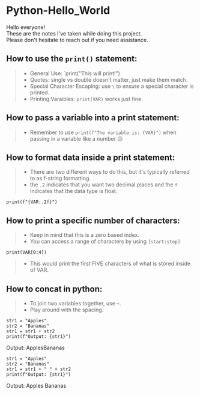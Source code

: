# Python-Hello_World
Hello everyone! <br>
These are the notes I've taken while doing this project.  
Please don't hesitate to reach out if you need assistance.

## How to use the `print()` statement:

>- General Use: `print("This will print!")
>- Quotes: single vs double doesn't matter, just make them match.
>- Special Character Escaping: use `\` to ensure a special character is printed.
>- Printing Varaibles: `print(VAR)` works just fine

## How to pass a variable into a print statement:

>- Remember to use `print(f"The variable is: {VAR}")` when passing in a variable like a number 😉

## How to format data inside a print statement:

>- There are two different ways to do this, but it's typically referred to as f-string formatting.
>- the `.2` indicates that you want two decimal places and the `f` indicates that the data type is float.
```
print(f"{VAR:.2f}")
```

## How to print a specific number of characters:

>- Keep in mind that this is a zero based index.
>- You can access a range of characters by using `[start:stop]`
```
print(VAR[0:4])
```
>- This would print the first FIVE characters of what is stored inside of VAR.

## How to concat in python:

>- To join two variables together, use `+`.
>- Play around with the spacing.

```
str1 = "Apples"
str2 = "Bananas"
str1 = str1 + str2
print(f"Output: {str1}")
```
Output: ApplesBananas

```
str1 = "Apples"
str2 = "Bananas"
str1 = str1 + " " + str2
print(f"Output: {str1}")
```
Output: Apples Bananas
